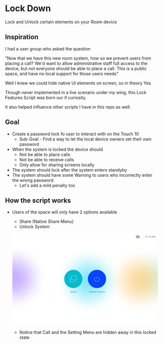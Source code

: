 # Lock Down

Lock and Unlock certain elements on your Room device

## Inspiration

I had a user group who asked the question

"Now that we have this new room system, how so we prevent users from placing a call? We'd want to allow administrative staff full access to the device, but not everyone should be able to place a call. This is a public space, and have no local support for those users needs"

Well I knew we could hide native UI elements on screen, so in theory Yes

Though never implemented in a live scenario under my wing, this Lock Features Script was born our if curiosity.

It also helped influence other scripts I have in this repo as well.

## Goal
* Create a password lock fo user to interact with on the Touch 10
  * Sub-Goal - Find a way to let the local device owners set their own password
* When the system is locked the device should
  * Not be able to place calls
  * Not be able to receive calls
  * Only allow for sharing screens locally
* The system should lock after the system enters standyby
* The system should have some Warning to users who incorrectly enter the wrong password
  * Let's add a mild penalty too

## How the script works

* Users of the space will only have 2 options available
  * Share (Native Share Menu)
  * Unlock System
  
  ![Home](https://github.com/Bobby-McGonigle/Cisco-RoomDevice-Macro-Projects-Examples/blob/master/Lock%20Features/images/01_Home(Locked).png)
  
  * Notice that Call and the Setting Menu are hidden away in this locked state


